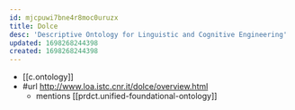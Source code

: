 ```yaml
---
id: mjcpuwi7bne4r8moc0uruzx
title: Dolce
desc: 'Descriptive Ontology for Linguistic and Cognitive Engineering'
updated: 1698268244398
created: 1698268244398
---
```


- [[c.ontology]]
- #url http://www.loa.istc.cnr.it/dolce/overview.html
  - mentions [[prdct.unified-foundational-ontology]]